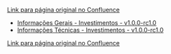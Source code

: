 [Link para página original no Confluence](https://openfinancebrasil.atlassian.net/wiki/spaces/OF/pages/17368772)

- [Informações Gerais - Investimentos - v1.0.0-rc1.0](../../../../../../../OF/Open%20Finance%20Brasil/Especifica%c3%a7%c3%b5es%20de%20APIs/Dados%20Abertos%20-%20DA/[DA]%20API%20-%20Investimentos/Hist%c3%b3rico%20de%20Especifica%c3%a7%c3%b5es%20-%20[DA]%20Investimentos/v1.0.0-rc1.0%20-%20Investimentos/Informa%c3%a7%c3%b5es%20Gerais%20-%20Investimentos%20-%20v1.0.0-rc1.0)
- [Informações Técnicas - Investimentos - v1.0.0-rc1.0](../../../../../../../OF/Open%20Finance%20Brasil/Especifica%c3%a7%c3%b5es%20de%20APIs/Dados%20Abertos%20-%20DA/[DA]%20API%20-%20Investimentos/Hist%c3%b3rico%20de%20Especifica%c3%a7%c3%b5es%20-%20[DA]%20Investimentos/v1.0.0-rc1.0%20-%20Investimentos/Informa%c3%a7%c3%b5es%20T%c3%a9cnicas%20-%20Investimentos%20-%20v1.0.0-rc1.0)

[Link para página original no Confluence](https://openfinancebrasil.atlassian.net/wiki/spaces/OF/pages/17368772)